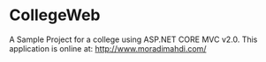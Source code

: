 # CollegeWeb
A Sample Project for a college using ASP.NET CORE MVC v2.0. This application is online at: http://www.moradimahdi.com/
